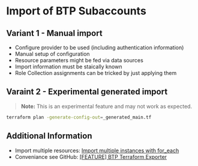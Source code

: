 # Import of BTP Subaccounts

## Variant 1 - Manual import

- Configure provider to be used (including authentication information)
- Manual setup of configuration
- Resource parameters might be fed via data sources
- Import information must be staically known
- Role Collection assignments can be tricked by just applying them


## Varaint 2 - Experimental generated import

> **Note:** This is an experimental feature and may not work as expected.

```bash
terraform plan -generate-config-out=_generated_main.tf
```

## Additional Information

- Import multiple resources: [Import multiple instances with for_each](https://developer.hashicorp.com/terraform/language/import#import-multiple-instances-with-for_each)
- Conveniance see GitHub: [[FEATURE] BTP Terraform Exporter](https://github.com/SAP/terraform-provider-btp/issues/724)